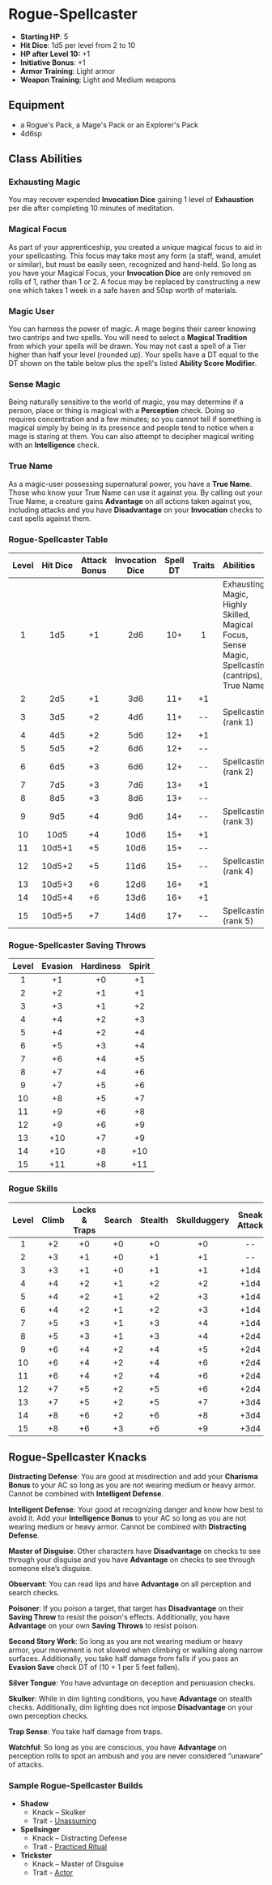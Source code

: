 # Rogue-Spellcaster

- **Starting HP**: 5
- **Hit Dice**: 1d5 per level from 2 to 10
- **HP after Level 10:** +1
- **Initiative Bonus**: +1
- **Armor Training**: Light armor
- **Weapon Training**: Light and Medium weapons

## Equipment
- a Rogue's Pack, a Mage's Pack or an Explorer's Pack
- 4d6sp

## Class Abilities

### Exhausting Magic
You may recover expended **Invocation Dice** gaining 1 level of **Exhaustion** per die after completing 10 minutes of meditation.

### Magical Focus
As part of your apprenticeship, you created a unique magical focus to aid in your spellcasting.  This focus may take most any form (a staff, wand, amulet or similar), but must be easily seen, recognized and hand-held.  So long as you have your Magical Focus, your **Invocation Dice** are only removed on rolls of 1, rather than 1 or 2.  A focus may be replaced by constructing a new one which takes 1 week in a safe haven and 50sp worth of materials.

### Magic User
You can harness the power of magic. A mage begins their career knowing two cantrips and two spells. You will need to select a **Magical Tradition** from which your spells will be drawn. You may not cast a spell of a Tier higher than half your level (rounded up). Your spells have a DT equal to the DT shown on the table below plus the spell's listed **Ability Score Modifier**.

### Sense Magic
Being naturally sensitive to the world of magic, you may determine if a person, place or thing is magical with a **Perception** check.  Doing so requires concentration and a few minutes; so you cannot tell if something is magical simply by being in its presence and people tend to notice when a mage is staring at them.  You can also attempt to decipher magical writing with an **Intelligence** check.

### True Name
As a magic-user possessing supernatural power, you have a **True Name**.  Those who know your True Name can use it against you.  By calling out your True Name, a creature gains **Advantage** on all actions taken against you, including attacks and you have **Disadvantage** on your **Invocation** checks to cast spells against them.

### Rogue-Spellcaster Table
| Level | Hit Dice | Attack Bonus | Invocation Dice | Spell DT |  Traits | Abilities |
|:-----:|:--------:|:------------:|:---------------:|:--------:|:------:|:---|
|   1   | 1d5      | +1           |  2d6            | 10+      |  1     |Exhausting Magic, Highly Skilled, Magical Focus, Sense Magic, Spellcasting (cantrips), True Name |
|   2   | 2d5      | +1           |  3d6            | 11+      | +1     |  |
|   3   | 3d5      | +2           |  4d6            | 11+      | --     | Spellcasting (rank 1) |
|   4   | 4d5      | +2           |  5d6            | 12+      | +1     |  |
|   5   | 5d5      | +2           |  6d6            | 12+      | --     |  |
|   6   | 6d5      | +3           |  6d6            | 12+      | --     | Spellcasting (rank 2) |
|   7   | 7d5      | +3           |  7d6            | 13+      | +1     |  |
|   8   | 8d5      | +3           |  8d6            | 13+      | --     |  |
|   9   | 9d5      | +4           |  9d6            | 14+      | --     | Spellcasting (rank 3) |
|  10   | 10d5     | +4           | 10d6            | 15+      | +1     |  |
|  11   | 10d5+1   | +5           | 10d6            | 15+      | --     |  |
|  12   | 10d5+2   | +5           | 11d6            | 15+      | --     | Spellcasting (rank 4) |
|  13   | 10d5+3   | +6           | 12d6            | 16+      | +1     |  |
|  14   | 10d5+4   | +6           | 13d6            | 16+      | +1     |  |
|  15   | 10d5+5   | +7           | 14d6            | 17+      | --     | Spellcasting (rank 5) |

### Rogue-Spellcaster Saving Throws
| Level | Evasion | Hardiness | Spirit |
|:-----:|:-------:|:---------:|:------:|
|   1   |    +1   |     +0    |   +1   |
|   2   |    +2   |     +1    |   +1   |
|   3   |    +3   |     +1    |   +2   |
|   4   |    +4   |     +2    |   +3   |
|   5   |    +4   |     +2    |   +4   |
|   6   |    +5   |     +3    |   +4   |
|   7   |    +6   |     +4    |   +5   |
|   8   |    +7   |     +4    |   +6   |
|   9   |    +7   |     +5    |   +6   |
|  10   |    +8   |     +5    |   +7   |
|  11   |    +9   |     +6    |   +8   |
|  12   |    +9   |     +6    |   +9   |
|  13   |   +10   |     +7    |   +9   |
|  14   |   +10   |     +8    |  +10   |
|  15   |   +11   |     +8    |  +11   |

### Rogue Skills
| Level | Climb | Locks & Traps | Search | Stealth | Skullduggery | Sneak Attack |
|:-----:|:-----:|:-------------:|:------:|:-------:|:------------:|:------------:|
|   1   |  +2   |  +0           |   +0   |   +0    |      +0      |      --      |
|   2   |  +3   |  +1           |   +0   |   +1    |      +1      |      --      |
|   3   |  +3   |  +1           |   +0   |   +1    |      +1      |    +1d4      |
|   4   |  +4   |  +2           |   +1   |   +2    |      +2      |    +1d4      |
|   5   |  +4   |  +2           |   +1   |   +2    |      +3      |    +1d4      |
|   6   |  +4   |  +2           |   +1   |   +2    |      +3      |    +1d4      |
|   7   |  +5   |  +3           |   +1   |   +3    |      +4      |    +1d4      |
|   8   |  +5   |  +3           |   +1   |   +3    |      +4      |    +2d4      |
|   9   |  +6   |  +4           |   +2   |   +4    |      +5      |    +2d4      |
|  10   |  +6   |  +4           |   +2   |   +4    |      +6      |    +2d4      |
|  11   |  +6   |  +4           |   +2   |   +4    |      +6      |    +2d4      |
|  12   |  +7   |  +5           |   +2   |   +5    |      +6      |    +2d4      |
|  13   |  +7   |  +5           |   +2   |   +5    |      +7      |    +3d4      |
|  14   |  +8   |  +6           |   +2   |   +6    |      +8      |    +3d4      |
|  15   |  +8   |  +6           |   +3   |   +6    |      +9      |    +3d4      |

## Rogue-Spellcaster Knacks

**Distracting Defense**: You are good at misdirection and add your **Charisma Bonus** to your AC so long as you are not wearing medium or heavy armor.  Cannot be combined with **Intelligent Defense**.

**Intelligent Defense**: Your good at recognizing danger and know how best to avoid it. Add your **Intelligence Bonus** to your AC so long as you are not wearing medium or heavy armor.  Cannot be combined with **Distracting Defense**.

**Master of Disguise**: Other characters have **Disadvantage** on checks to see through your disguise and you have **Advantage** on checks to see through someone else’s disguise.

**Observant**: You can read lips and have **Advantage** on all perception and search checks.

**Poisoner**: If you poison a target, that target has **Disadvantage** on their **Saving Throw** to resist the poison's effects.  Additionally, you have **Advantage** on your own **Saving Throws** to resist poison.

**Second Story Work**: So long as you are not wearing medium or heavy armor, your movement is not slowed when climbing or walking along narrow surfaces.  Additionally, you take half damage from falls if you pass an **Evasion Save** check DT of (10 + 1 per 5 feet fallen).

**Silver Tongue**: You have advantage on deception and persuasion checks.

**Skulker**: While in dim lighting conditions, you have **Advantage** on stealth checks.   Additionally, dim lighting does not impose **Disadvantage** on your own perception checks.

**Trap Sense**: You take half damage from traps.

**Watchful**: So long as you are conscious, you have **Advantage** on perception rolls to spot an ambush and you are never considered “unaware” of attacks.

### Sample Rogue-Spellcaster Builds
- **Shadow** 
	- Knack – Skulker
	- Trait - [Unassuming](Traits.md#unassuming)
- **Spellsinger** 
	- Knack – Distracting Defense
	- Trait - [Practiced Ritual](Traits.md#practiced-ritual)
- **Trickster** 
	- Knack – Master of Disguise
	- Trait - [Actor](Traits.md#actor)

